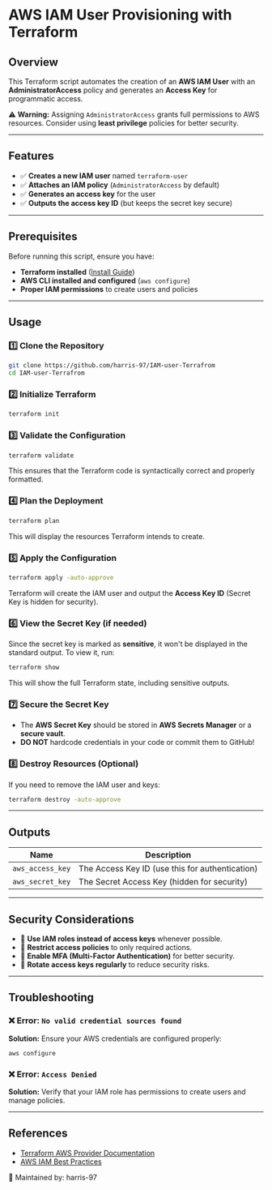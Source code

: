 # AWS IAM User Provisioning with Terraform

## Overview

This Terraform script automates the creation of an **AWS IAM User** with an **AdministratorAccess** policy and generates an **Access Key** for programmatic access.

⚠️ **Warning:** Assigning `AdministratorAccess` grants full permissions to AWS resources. Consider using **least privilege** policies for better security.

---

## Features

- ✅ **Creates a new IAM user** named `terraform-user`
- ✅ **Attaches an IAM policy** (`AdministratorAccess` by default)
- ✅ **Generates an access key** for the user
- ✅ **Outputs the access key ID** (but keeps the secret key secure)

---

## Prerequisites

Before running this script, ensure you have:

- **Terraform installed** ([Install Guide](https://developer.hashicorp.com/terraform/tutorials/aws-get-started/install-cli))
- **AWS CLI installed and configured** (`aws configure`)
- **Proper IAM permissions** to create users and policies

---

## Usage

### 1️⃣ Clone the Repository

```sh
git clone https://github.com/harris-97/IAM-user-Terrafrom
cd IAM-user-Terrafrom
```

### 2️⃣ Initialize Terraform

```sh
terraform init
```

### 3️⃣ Validate the Configuration

```sh
terraform validate
```

This ensures that the Terraform code is syntactically correct and properly formatted.

### 4️⃣ Plan the Deployment

```sh
terraform plan
```

This will display the resources Terraform intends to create.

### 5️⃣ Apply the Configuration

```sh
terraform apply -auto-approve
```

Terraform will create the IAM user and output the **Access Key ID** (Secret Key is hidden for security).

### 6️⃣ View the Secret Key (if needed)

Since the secret key is marked as **sensitive**, it won't be displayed in the standard output. To view it, run:

```sh
terraform show
```

This will show the full Terraform state, including sensitive outputs.

### 7️⃣ Secure the Secret Key

- The **AWS Secret Key** should be stored in **AWS Secrets Manager** or a **secure vault**.
- **DO NOT** hardcode credentials in your code or commit them to GitHub!

### 8️⃣ Destroy Resources (Optional)

If you need to remove the IAM user and keys:

```sh
terraform destroy -auto-approve
```

---

## Outputs

| Name             | Description                                     |
| ---------------- | ----------------------------------------------- |
| `aws_access_key` | The Access Key ID (use this for authentication) |
| `aws_secret_key` | The Secret Access Key (hidden for security)     |

---

## Security Considerations

- 🔐 **Use IAM roles instead of access keys** whenever possible.
- 🛑 **Restrict access policies** to only required actions.
- 📌 **Enable MFA (Multi-Factor Authentication)** for better security.
- 📜 **Rotate access keys regularly** to reduce security risks.

---

## Troubleshooting

### ❌ Error: `No valid credential sources found`

**Solution:** Ensure your AWS credentials are configured properly:

```sh
aws configure
```

### ❌ Error: `Access Denied`

**Solution:** Verify that your IAM role has permissions to create users and manage policies.

---

## References

- [Terraform AWS Provider Documentation](https://registry.terraform.io/providers/hashicorp/aws/latest/docs)
- [AWS IAM Best Practices](https://docs.aws.amazon.com/IAM/latest/UserGuide/best-practices.html)

📌 Maintained by: harris-97

